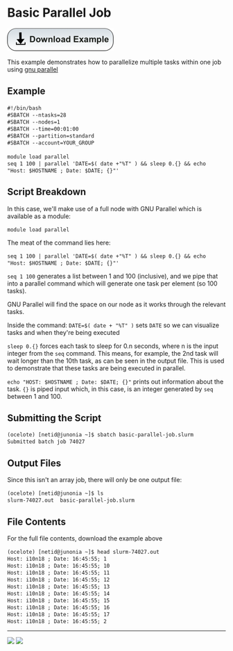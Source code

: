 # Basic Parallel Job

[![](/Images/Download-Button.png)](Basic-Parallel-Job.tar.gz)

This example demonstrates how to parallelize multiple tasks within one job using [gnu parallel](https://www.gnu.org/software/parallel/)

## Example

```
#!/bin/bash
#SBATCH --ntasks=28
#SBATCH --nodes=1             
#SBATCH --time=00:01:00   
#SBATCH --partition=standard
#SBATCH --account=YOUR_GROUP

module load parallel
seq 1 100 | parallel 'DATE=$( date +"%T" ) && sleep 0.{} && echo "Host: $HOSTNAME ; Date: $DATE; {}"'
```

## Script Breakdown
In this case, we'll make use of a full node with GNU Parallel which is available as a module:
```
module load parallel
```

The meat of the command lies here:
```
seq 1 100 | parallel 'DATE=$( date +"%T" ) && sleep 0.{} && echo "Host: $HOSTNAME ; Date: $DATE; {}"'
```
 ```seq 1 100``` generates a list between 1 and 100 (inclusive), and we pipe that into a parallel command which will generate one task per element (so 100 tasks).
 
 GNU Parallel will find the space on our node as it works through the relevant tasks. 
 
 Inside the command:
 ```DATE=$( date + "%T" )``` sets ```DATE``` so we can visualize tasks and when they're being executed
 
 ```sleep 0.{}``` forces each task to sleep for 0.n seconds, where n is the input integer from the ```seq``` command. This means, for example, the 2nd task will wait longer than the 10th task, as can be seen in the output file. This is used to demonstrate that these tasks are being executed in parallel. 
 
 ```echo "HOST: $HOSTNAME ; Date: $DATE; {}"``` prints out information about the task. ```{}``` is piped input which, in this case, is an integer generated by ```seq``` between 1 and 100. 
 
## Submitting the Script
 ```
 (ocelote) [netid@junonia ~]$ sbatch basic-parallel-job.slurm 
Submitted batch job 74027
 ```
 
## Output Files
 Since this isn't an array job, there will only be one output file:
 ```
 (ocelote) [netid@junonia ~]$ ls
slurm-74027.out  basic-parallel-job.slurm
 ```
 
## File Contents
 For the full file contents, download the example above
 ```
 (ocelote) [netid@junonia ~]$ head slurm-74027.out 
Host: i10n18 ; Date: 16:45:55; 1
Host: i10n18 ; Date: 16:45:55; 10
Host: i10n18 ; Date: 16:45:55; 11
Host: i10n18 ; Date: 16:45:55; 12
Host: i10n18 ; Date: 16:45:55; 13
Host: i10n18 ; Date: 16:45:55; 14
Host: i10n18 ; Date: 16:45:55; 15
Host: i10n18 ; Date: 16:45:55; 16
Host: i10n18 ; Date: 16:45:55; 17
Host: i10n18 ; Date: 16:45:55; 2
 ```

*****
[![](/Images/home.png)](https://ua-researchcomputing-hpc.github.io/) 
[![](/Images/back.png)](../)
